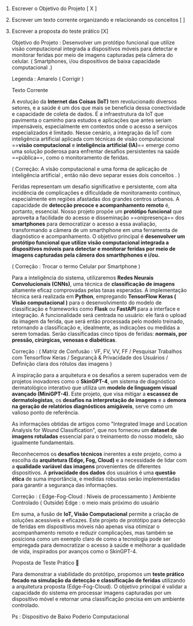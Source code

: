 
1. Escrever o Objetivo do Projeto [ X ]
2. Escrever um texto corrente organizando e relacionando os conceitos [ ]
3. Escrever a proposta do teste prático  [X]



	Objetivo do Projeto  : Desenvolver um protótipo funcional que utilize visão computacional     integrada a dispositivos móveis para detectar e monitorar feridas por meio de  imagens capturadas pela câmera do celular. ( Smartphones, i/ou dispositivos de baixa capacidade computacional .)


   Legenda : Amarelo ( Corrigir )

	Texto Corrente
	
	A evolução da **Internet das Coisas (IoT)** tem revolucionado diversos setores, e a saúde é um dos que mais se beneficia dessa conectividade e capacidade de coleta de dados. É a infraestrutura da IoT que pavimenta o caminho para estudos e aplicações que antes seriam impensáveis, especialmente em contextos onde o acesso a serviços especializados é limitado. Nesse cenário, a integração da IoT com inteligência artificial aplicada com técnicas de visão computacional ==**visão computacional** e **inteligência artificial (IA)**== emerge como uma solução poderosa para enfrentar desafios persistentes na saúde ==pública==, como o monitoramento de feridas. 

    ( Correção: A visão computacional e uma forma de aplicação de inteligência artificial , então não devo separar esses dois conceitos . )

	Feridas representam um desafio significativo e persistente, com alta incidência de complicações e dificuldade de monitoramento contínuo, especialmente em regiões afastadas dos grandes centros urbanos. A capacidade de **detecção precoce e acompanhamento remoto** é, portanto, essencial. Nosso projeto propõe um **protótipo funcional** que aproveita a facilidade do acesso e disseminação ==onipresença== dos **smartphones** para democratizar o acesso a essa avaliação, transformando a câmera de um smarthphone em uma ferramenta de diagnóstico e acompanhamento. O objetivo principal é **desenvolver um protótipo funcional que utilize visão computacional integrada a dispositivos móveis para detectar e monitorar feridas por meio de imagens capturadas pela câmera dos smarthphones  e i/ou.**

	 ( Correção : Trocar o termo Celular por Smartphone )
	
	Para a inteligência do sistema, utilizaremos **Redes Neurais Convolucionais (CNNs)**, uma técnica de **classificação de imagens** altamente eficaz comprovadas pelas taxas esperadas. A implementação técnica será realizada em **Python**, empregando **TensorFlow Keras ( Visão computacional )** para o desenvolvimento do modelo de classificação e frameworks como **Flask** ou **FastAPI** para a interface e integração. A funcionalidade será centrada no usuário: ele fará o upload da imagem da ferida, que será então processada pelo modelo treinado, retornando a classificação e, idealmente, as indicações ou medidas a serem tomadas. Serão classificadas cinco tipos de feridas: **normais, por pressão, cirúrgicas, venosas e diabéticas**.

	 Correção : ( Matriz de Confusão : VF,  FV,  VV, FF  /  Pesquisar Trabalhos com Tensorflow Keras /  Segurançã & Privacidade dos Usuários  / Definição clara dos rótulos das imagens )
	
	A inspiração para a arquitetura e os desafios a serem superados vem de projetos inovadores como o **SkinGPT-4**, um sistema de diagnóstico dermatológico interativo que utiliza um **modelo de linguagem visual avançado (MiniGPT-4)**. Este projeto, que visa mitigar a **escassez de dermatologistas**, os **desafios na interpretação de imagens** e a **demora na geração de relatórios diagnósticos amigáveis**, serve como um valioso ponto de referência.
	
	As informações obtidas de artigos como "Integrated Image and Location Analysis for Wound Classification", que nos forneceu um **dataset de imagens rotuladas** essencial para o treinamento do nosso modelo, são igualmente fundamentais.
	
	Reconhecemos os **desafios técnicos** inerentes a este projeto, como a escolha da **arquitetura (Edge, Fog, Cloud)** e a necessidade de lidar com a **qualidade variável das imagens** provenientes de diferentes dispositivos. A **privacidade dos dados** dos usuários é uma **questão ética** de suma importância, e medidas robustas serão implementadas para garantir a segurança das informações.

	 Correção : ( Edge-Fog-Cloud : Níveis de processamento  )
	 Ambiente Controlado ( Outside)
	 Edge : o meio mais próximo do usuário 
	
	Em suma, a fusão de **IoT, Visão Computacional** permite a criação de soluções acessíveis e eficazes. Este projeto de protótipo para detecção de feridas em dispositivos móveis não apenas visa otimizar o acompanhamento remoto e reduzir complicações, mas também se posiciona como um exemplo claro de como a tecnologia pode ser empregada para democratizar o acesso à saúde e melhorar a qualidade de vida, inspirados por avanços como o SkinGPT-4.

	 Proposta de Teste Prático 📌

	 Para demonstrar a viabilidade do protótipo, propomos um **teste prático focado na simulação da detecção e classificação de feridas** utilizando a arquitetura proposta (Edge-Fog-Cloud). O objetivo principal é validar a capacidade do sistema em processar imagens capturadas por um dispositivo móvel e retornar uma classificação precisa em um ambiente controlado.

	Ps : Dispositivo de Baixo Poderio Computacional